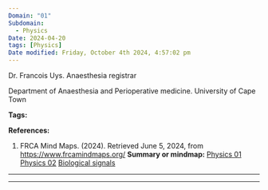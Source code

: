 ```yaml
---
Domain: "01"
Subdomain:
  - Physics
Date: 2024-04-20
tags: [Physics]
Date modified: Friday, October 4th 2024, 4:57:02 pm
---
```


Dr. Francois Uys. Anaesthesia registrar

Department of Anaesthesia and Perioperative medicine. University of Cape Town

**Tags:**

**References:**

1. FRCA Mind Maps. (2024). Retrieved June 5, 2024, from https://www.frcamindmaps.org/
**Summary or mindmap:**
[Physics 01](https://www.frcamindmaps.org/mindmaps/charliecox/physics1/physics1.html)
[Physics 02](https://www.frcamindmaps.org/mindmaps/charliecox/physics1/physics1.html)
[Biological signals](https://www.frcamindmaps.org/mindmaps/primarybits/biologicalsignals/biologicalsignals.html)

------------------------------------------------------------------------------------------------------------------------------------------------------------------------------------------------------------------------------

---

